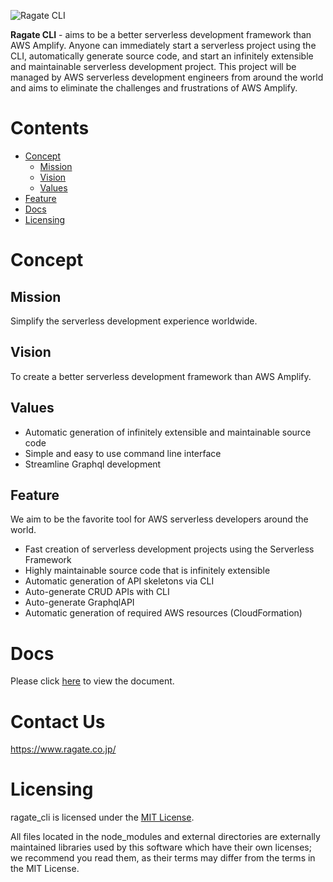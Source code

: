 ![Ragate CLI](https://assets.ragate.co.jp/projects/ragate_cli/banner.jpg)

**Ragate CLI** - aims to be a better serverless development framework than AWS Amplify.
Anyone can immediately start a serverless project using the CLI, automatically generate source code, and start an infinitely extensible and maintainable serverless development project.
This project will be managed by AWS serverless development engineers from around the world and aims to eliminate the challenges and frustrations of AWS Amplify.

# Contents

- [Concept](#concept)
  - [Mission](#mission)
  - [Vision](#vVision)
  - [Values](#values)
- [Feature](#feature)
- [Docs](#docs)
- [Licensing](#licensing)

# <a name="concept"></a> Concept

## <a name="mission"></a> Mission

Simplify the serverless development experience worldwide.

## <a name="vision"></a> Vision

To create a better serverless development framework than AWS Amplify.

## <a name="values"></a> Values

- Automatic generation of infinitely extensible and maintainable source code
- Simple and easy to use command line interface
- Streamline Graphql development

## <a name="feature"></a> Feature

We aim to be the favorite tool for AWS serverless developers around the world.

- Fast creation of serverless development projects using the Serverless Framework
- Highly maintainable source code that is infinitely extensible
- Automatic generation of API skeletons via CLI
- Auto-generate CRUD APIs with CLI
- Auto-generate GraphqlAPI
- Automatic generation of required AWS resources (CloudFormation)

# <a name="docs"></a> Docs

Please click [here](./docs/index.md) to view the document.

# <a name="contactus"></a> Contact Us

https://www.ragate.co.jp/

# <a name="licensing"></a> Licensing

ragate_cli is licensed under the [MIT License](./LICENSE.md).

All files located in the node_modules and external directories are externally maintained libraries used by this software which have their own licenses; we recommend you read them, as their terms may differ from the terms in the MIT License.
